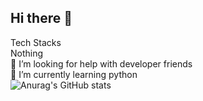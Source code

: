 ## Hi there 👋

<!--
**LeoOh-sf/LeoOh-sf** is a ✨ _special_ ✨ repository because its `README.md` (this file) appears on your GitHub profile.

Here are some ideas to get you started:

- 🔭 I’m currently working on ...
- 👯 I’m looking to collaborate on ...
- 
- 💬 Ask me about ...
- 📫 How to reach me: ...
- 😄 Pronouns: ...
- ⚡ Fun fact: ...
-->
Tech Stacks
<br>
Nothing
<br>
🤔 I’m looking for help with developer friends
<br>
🌱 I’m currently learning python
<br>
![Anurag's GitHub stats](https://github-readme-stats.vercel.app/api?username=LeoOh-sf&show_icons=true&theme=radical)
